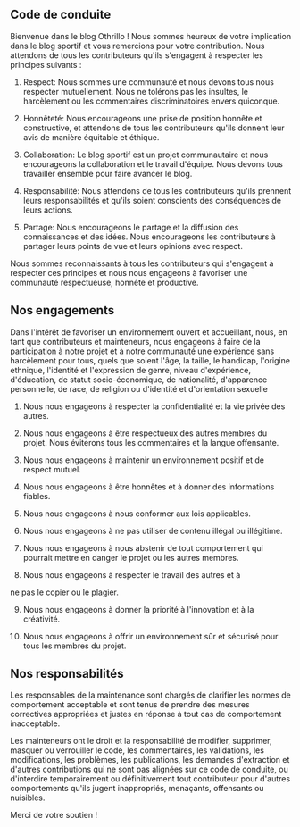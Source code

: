 ## Code de conduite  

Bienvenue dans le blog Othrillo !
Nous sommes heureux de votre implication dans le blog sportif et vous
remercions pour votre contribution. Nous attendons de tous les 
contributeurs qu'ils s'engagent à respecter les principes suivants :

1. Respect: Nous sommes une communauté et nous devons tous nous respecter mutuellement. Nous ne tolérons pas les insultes, le harcèlement ou les commentaires discriminatoires envers quiconque.

2. Honnêteté: Nous encourageons une prise de position honnête et constructive, et attendons de tous les contributeurs qu'ils donnent leur avis de manière équitable et éthique.

3. Collaboration: Le blog sportif est un projet communautaire et nous encourageons la collaboration et le travail d'équipe. Nous devons tous travailler ensemble pour faire avancer le blog.

4. Responsabilité: Nous attendons de tous les contributeurs qu'ils prennent leurs responsabilités et qu'ils soient conscients des conséquences de leurs actions.

5. Partage: Nous encourageons le partage et la diffusion des connaissances et des idées. Nous encourageons les contributeurs à partager leurs points de vue et leurs opinions avec respect.

Nous sommes reconnaissants à tous les contributeurs qui s'engagent à respecter ces principes et nous nous engageons à favoriser une communauté respectueuse, honnête et productive.

## Nos engagements

Dans l'intérêt de favoriser un environnement ouvert et accueillant, nous,
 en tant que contributeurs et mainteneurs, nous engageons à faire de la 
 participation à notre projet et à notre communauté une expérience sans 
 harcèlement pour tous, quels que soient l'âge, la taille, le handicap, 
 l'origine ethnique, l'identité et l'expression de genre, niveau 
 d'expérience, d'éducation, de statut socio-économique, de nationalité,
d'apparence personnelle, de race, de religion ou d'identité et
 d'orientation sexuelle

1. Nous nous engageons à respecter la confidentialité et la vie privée des autres.

2. Nous nous engageons à être respectueux des autres membres du projet. Nous éviterons tous les commentaires et la langue offensante.

3. Nous nous engageons à maintenir un environnement positif et de respect mutuel.

4. Nous nous engageons à être honnêtes et à donner des informations fiables.

5. Nous nous engageons à nous conformer aux lois applicables.

6. Nous nous engageons à ne pas utiliser de contenu illégal ou illégitime.

7. Nous nous engageons à nous abstenir de tout comportement qui pourrait mettre en danger le projet ou les autres membres.

8. Nous nous engageons à respecter le travail des autres et à

ne pas le copier ou le plagier.

9. Nous nous engageons à donner la priorité à l'innovation et à la créativité.

10. Nous nous engageons à offrir un environnement sûr et sécurisé pour tous les membres du projet.


## Nos responsabilités

Les responsables de la maintenance sont chargés de clarifier les normes de comportement acceptable et sont tenus de prendre des mesures correctives appropriées et justes en réponse à tout cas de comportement inacceptable.

Les mainteneurs ont le droit et la responsabilité de modifier, supprimer, masquer ou verrouiller le code, les commentaires, les validations, les modifications, les problèmes, les publications, les demandes d'extraction et d'autres contributions qui ne sont pas alignées sur ce code de conduite, ou d'interdire temporairement ou définitivement tout contributeur pour d'autres comportements qu'ils jugent inappropriés, menaçants, offensants ou nuisibles.

Merci de votre soutien !
